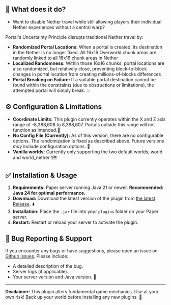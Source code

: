 ## 🤔 What does it do?

* Want to disable Nether travel while still allowing players their individual Nether experiences without a central warp?

Portal's Uncertainty Principle disrupts traditional Nether travel by:

* **Randomized Portal Locations:** When a portal is created, its destination in the Nether is no longer fixed. All 16x16 Overworld chunk areas are randomly linked to all 16x16 chunk areas in Nether
* **Localized Randomness:** Within those 16x16 chunks, portal locations are also randomized, but relatively close, preventing block-to-block changes in portal location from creating millions-of-blocks differences
* **Portal Breaking on Failure:** If a suitable portal destination cannot be found within the constraints (due to obstructions or limitations), the attempted portal will simply break. 💥

## ⚙️ Configuration & Limitations

* **Coordinate Limits:** This plugin currently operates within the X and Z axis range of -8,388,608 to 8,388,607.  Portals outside this range will not function as intended.📏
* **No Config File (Currently):** As of this version, there are no configurable options. The randomization is fixed as described above. Future versions *may* include configuration options. 📝
* **Vanilla worlds:** Currently only supporting the two default worlds, world and world_nether 🗺️

## ✅ Installation & Usage

1. **Requirements:** Paper server running Java 21 or newer.  **Recommended: Java 24 for optimal performance.**
2. **Download:** Download the latest version of the plugin from [the latest Release](https://github.com/justADeni/PortalsUncertaintyPrinciple/releases/latest). ⬇️
3. **Installation:** Place the `.jar` file into your `plugins` folder on your Paper server.
4. **Restart:** Restart or reload your server to activate the plugin.

## 🐛 Bug Reporting & Support

If you encounter any bugs or have suggestions, please open an issue on [Github Issues](https://github.com/justADeni/PortalsUncertaintyPrinciple/issues).  Please include:

* A detailed description of the bug.
* Server logs (if applicable).
* Your server version and Java version. 🐞

---

**Disclaimer:** This plugin alters fundamental game mechanics. Use at your own risk!  Back up your world before installing any new plugins. 🙏
